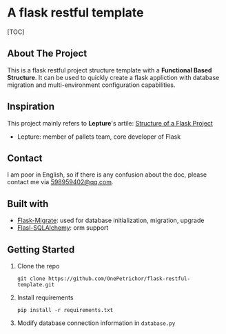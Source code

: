 # A flask restful template

[TOC]

## About The Project

This is a flask restful project structure template with a **Functional Based Structure**. It can be used to quickly
create a flask appliction with database migration and multi-environment configuration capabilities.

## Inspiration

This project mainly refers to **Lepture**'s artile: [Structure of a Flask Project]()

- Lepture: member of pallets team, core developer of Flask

## Contact

I am poor in English, so if there is any confusion about the doc, please contact me via [598959402@qq.com]().

## Built with

- [Flask-Migrate](): used for database initialization, migration, upgrade
- [Flasl-SQLAlchemy](): orm support

## Getting Started

1. Clone the repo
    ```shell
    git clone https://github.com/OnePetrichor/flask-restful-template.git
    ```
2. Install requirements
    ```shell
    pip install -r requirements.txt
    ```
3. Modify database connection information in `database.py`
    